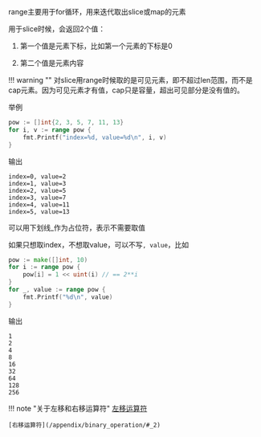 range主要用于for循环，用来迭代取出slice或map的元素

用于slice时候，会返回2个值：

1. 第一个值是元素下标，比如第一个元素的下标是0

2. 第二个值是元素内容

!!! warning ""
	对slice用range时候取的是可见元素，即不超过len范围，而不是cap元素。因为可见元素才有值，cap只是容量，超出可见部分是没有值的。

举例

```go
pow := []int{2, 3, 5, 7, 11, 13}
for i, v := range pow {
    fmt.Printf("index=%d, value=%d\n", i, v)
}
```

输出

```text
index=0, value=2
index=1, value=3
index=2, value=5
index=3, value=7
index=4, value=11
index=5, value=13
```

可以用下划线_作为占位符，表示不需要取值

如果只想取index，不想取value，可以不写`, value`，比如

```go
pow := make([]int, 10)
for i := range pow {
	pow[i] = 1 << uint(i) // == 2**i
}
for _, value := range pow {
	fmt.Printf("%d\n", value)
}
```

输出

```text
1
2
4
8
16
32
64
128
256
```

!!! note "关于左移和右移运算符"
	[左移运算符](/appendix/binary_operation/#_1)

	[右移运算符](/appendix/binary_operation/#_2)
